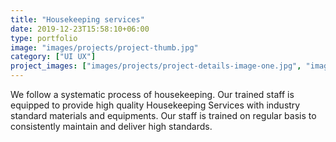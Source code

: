 ```yaml
---
title: "Housekeeping services"
date: 2019-12-23T15:58:10+06:00
type: portfolio
image: "images/projects/project-thumb.jpg"
category: ["UI UX"]
project_images: ["images/projects/project-details-image-one.jpg", "images/projects/project-details-image-two.jpg"]
---
```


We follow a systematic process of housekeeping. Our trained staff is equipped to provide high quality Housekeeping Services with industry standard materials and equipments. Our staff is trained on regular basis to consistently maintain and deliver high standards. 